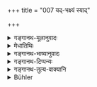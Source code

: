 +++
title = "007 यद्-भक्ष्यं स्याद्"

+++

<details><summary>गङ्गानथ-मूलानुवादः</summary>

What he eats, cut of that he should make the offerings and give alms, according to his capacity; and those who come to his hermitage he should honour with water, roots and fruits and alms—(7).
</details>

<details><summary>मेधातिथिः</summary>

"मुन्यन्नैर्" (म्ध् ६.५) इत्य् उक्तम् । तानि च नीवारादीनि वन्यानि धान्यानि तथा शाकादीनि वन्यान्य् एव । अन्नशब्दो बाहुल्येन धान्यविकारे भक्तसक्तुपिष्टादौ प्रयुज्यते । ततः शाकादीनां सत्य् अपि मुन्यन्नत्वे पृथग् उपादानम् । मुनयस् तापसास् तेषाम् अन्नानि मुन्यन्नानि । अग्नौ पाकधर्मान् महायज्ञान् निर्वपेत् । यदा कालपक्वफलाशी तदा न निर्वपेद् इत्य् आशङ्कायाम् आह- **यद्भक्षः स्यात्** । यद् एव भक्षयेत् तद् एव पिष्टादि यथासामर्थ्यं दद्यात् । **बलिं** अनग्निहोत्रं इन्द्रायेन्द्रपुरुषेत्यादि यद् विहितम् । अग्नौ त्व् अस्मिन् पक्षे होमो नास्ति । 

- <u>तद् अयुक्तम्</u> । बलिशब्दस्य चेज्यामात्रवचनत्वाद् अग्नाव् अनग्नौ च तुल्यम् एतत् । अथप्य् अयं पक्षः स्याद् यद् एव भक्षयेत् तद् एव, अग्नाव् एव, पक्वेनाग्नौ होमः कर्तव्यस् तथापि तावन्मात्रप्रयोजनं शाकादि वक्ष्यति, स्वयं कालपक्वं भोक्ष्यते । सर्वथा कालपक्वाशिनो ऽप्य् अस्ति वैशदेवो ऽगनाव् एव । 

- **अब्**आदिभिर् द्वन्द्वो ऽयम् । अद्भिर् मूलफलैः भिक्षया च नीवारादिन्**आर्चयेद् आश्रमागतं** पान्थम् ॥ ६.७ ॥
</details>

<details><summary>गङ्गानथ-भाष्यानुवादः</summary>

It has been said that ‘food fit for hermits’ should be used; this consists of wild grains, such as *Nīvāra* and the rest, and of wild-growing herbs, etc. The term ‘*anna*’, ‘food’, is generally used in the sense of some *preparation of grains*,— such as rice, fried flour, cake and so forth; and it is for this reason that, though herbs, &c., also are ‘food fit for hermits’, they have been mentioned separately. ‘Hermits’ are ascetics, and their food is called ‘food fit for hermits.’ And what is meant (by verse 5) is that the man should perform the Five Sacrifices, which are duties related to cooking on the household fire. This might give rise to the notion that when the man lives upon ripe season-fruits (and does not cook his food) he should not offer the said sacrifices: it is with a view to preclude such a notion that the Text adds—‘*what he eats*’; the meaning is that whatever, in the shape of flour, &.c., be eats, that he should offer to the best of his capacity.

‘*Offerings*’— apart for the Agnihotra-libations; those that are laid down as to be made.to ‘*Indra*’ ‘*Indrapuruṣa*’ and so forth.

In this view, there are no offerings poured into the fire,—they say.

But this is not right; as the term ‘*bali*’, ‘offering’, is a generic name for all kinds of oblations; and hence it stands equally for those offered into the fire, and those not offered Into the fire.

If the right view to hike were this that⁽one shall offer only what he eats;—and that also into the file only,—and that offerings into the fire must consist of *cooked* food then the hermit would cook just that much herb, &c. as would be needed for the offerings, and he himself would cat the ripe fruits of the season. Even for one who lives upon season-fruits, it is necessary to offer the *Vaiśvadeva* oblations into fire.

The compound in the second line is a copulative one, formed of ‘*ap*’, ‘water’, and the rest; the meaning being that ‘the traveller that happens to come to his hermitage he shall honour with water, roots, fruits and alms—consisting of *Nīvāra* and other grains’.—(7).
</details>

<details><summary>गङ्गानथ-टिप्पन्यः</summary>

This verse is quoted in *Mitākṣarā* (on 3.45) in support of the view that it is the Hermit’s duty to feed guests.
</details>

<details><summary>गङ्गानथ-तुल्य-वाक्यानि</summary>

*Gautama* (3.29-30).—‘He shall worship gods, Pitṛs, men, elementals, and
sages; he shall receive hospitably men of all castes except those intercourse with whom is forbidden.’

*Baudhāyana* (2.11-15).—(See under 3.)

*Baudhāyana* (3.3.5-7, 20).—‘Fetching shrubs, etc., and cooking them,
they offer the Agnihotra in the evening and in the morning, give food to ascetics, guests and students, and eat the remainder. A devotee shall first honour the guests who have come to his hermitage at dinner time, he shall be sedulous in worshipping gods and Brāhmaṇas, in offering Agnihotra and in practising austerities.’

*Āpastamba* (2.22.17).—‘After that time he shall offer the burnt
oblations, sustain his life, feed his guests, and prepare his clothes with materials produced in the forest.’

*Vaśiṣṭha* (9.7).—‘he shall honour guests coming to his hermitage, with
alms of roots and fruits.’
</details>

<details><summary>Bühler</summary>

007	Let him perform the Bali-offering with such food as he eats, and give alms according to his ability; let him honour those who come to his hermitage with alms consisting of water, roots, and fruit.
</details>
